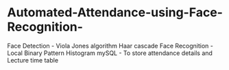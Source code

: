 # Automated-Attendance-using-Face-Recognition-

Face Detection - Viola Jones algorithm Haar cascade
Face Recognition - Local Binary Pattern Histogram
mySQL - To store attendance details and Lecture time table 

